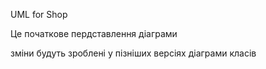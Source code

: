 UML for Shop

Це початкове пердставлення діаграми

зміни будуть зроблені у пізніших версіях діаграми класів
